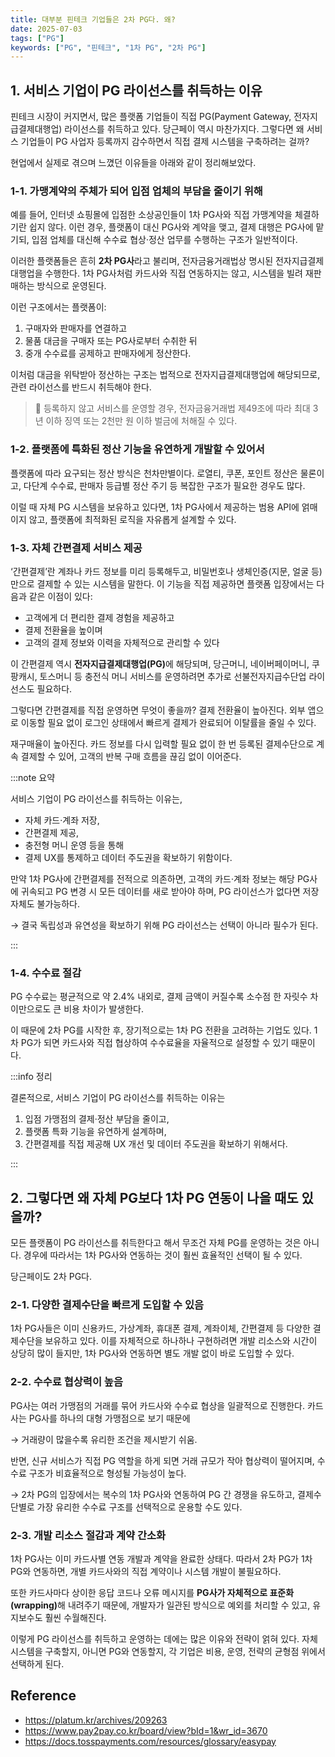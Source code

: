 ```yaml
---
title: 대부분 핀테크 기업들은 2차 PG다. 왜?
date: 2025-07-03
tags: ["PG"]
keywords: ["PG", "핀테크", "1차 PG", "2차 PG"]
---
```


## 1. 서비스 기업이 PG 라이선스를 취득하는 이유
핀테크 시장이 커지면서, 많은 플랫폼 기업들이 직접 PG(Payment Gateway, 전자지급결제대행업) 라이선스를 취득하고 있다. 당근페이 역시 마찬가지다.
그렇다면 왜 서비스 기업들이 PG 사업자 등록까지 감수하면서 직접 결제 시스템을 구축하려는 걸까?

현업에서 실제로 겪으며 느꼈던 이유들을 아래와 같이 정리해보았다.

### 1-1. 가맹계약의 주체가 되어 입점 업체의 부담을 줄이기 위해
예를 들어, 인터넷 쇼핑몰에 입점한 소상공인들이 1차 PG사와 직접 가맹계약을 체결하기란 쉽지 않다.
이런 경우, 플랫폼이 대신 PG사와 계약을 맺고,
결제 대행은 PG사에 맡기되, 입점 업체를 대신해 수수료 협상·정산 업무를 수행하는 구조가 일반적이다.

이러한 플랫폼들은 흔히 **2차 PG사**라고 불리며,
전자금융거래법상 명시된 전자지급결제대행업을 수행한다.
1차 PG사처럼 카드사와 직접 연동하지는 않고, 시스템을 빌려 재판매하는 방식으로 운영된다.

이런 구조에서는 플랫폼이:

1. 구매자와 판매자를 연결하고
2. 물품 대금을 구매자 또는 PG사로부터 수취한 뒤
3. 중개 수수료를 공제하고 판매자에게 정산한다.

이처럼 대금을 위탁받아 정산하는 구조는 법적으로 전자지급결제대행업에 해당되므로, 관련 라이선스를 반드시 취득해야 한다.

> 📌 등록하지 않고 서비스를 운영할 경우, 전자금융거래법 제49조에 따라 최대 3년 이하 징역 또는 2천만 원 이하 벌금에 처해질 수 있다.

### 1-2. 플랫폼에 특화된 정산 기능을 유연하게 개발할 수 있어서
플랫폼에 따라 요구되는 정산 방식은 천차만별이다.
로열티, 쿠폰, 포인트 정산은 물론이고, 다단계 수수료, 판매자 등급별 정산 주기 등 복잡한 구조가 필요한 경우도 많다.

이럴 때 자체 PG 시스템을 보유하고 있다면,
1차 PG사에서 제공하는 범용 API에 얽매이지 않고,
플랫폼에 최적화된 로직을 자유롭게 설계할 수 있다.

### 1-3. 자체 간편결제 서비스 제공
‘간편결제’란 계좌나 카드 정보를 미리 등록해두고, 비밀번호나 생체인증(지문, 얼굴 등)만으로 결제할 수 있는 시스템을 말한다.
이 기능을 직접 제공하면 플랫폼 입장에서는 다음과 같은 이점이 있다:

- 고객에게 더 편리한 결제 경험을 제공하고
- 결제 전환율을 높이며
- 고객의 결제 정보와 이력을 자체적으로 관리할 수 있다

이 간편결제 역시 <b>전자지급결제대행업(PG)</b>에 해당되며,
당근머니, 네이버페이머니, 쿠팡캐시, 토스머니 등 충전식 머니 서비스를 운영하려면
추가로 선불전자지급수단업 라이선스도 필요하다.

그렇다면 간편결제를 직접 운영하면 무엇이 좋을까?
결제 전환율이 높아진다.
외부 앱으로 이동할 필요 없이 로그인 상태에서 빠르게 결제가 완료되어 이탈률을 줄일 수 있다.

재구매율이 높아진다.
카드 정보를 다시 입력할 필요 없이 한 번 등록된 결제수단으로 계속 결제할 수 있어,
고객의 반복 구매 흐름을 끊김 없이 이어준다.

:::note 요약

서비스 기업이 PG 라이선스를 취득하는 이유는,
- 자체 카드·계좌 저장,
- 간편결제 제공,
- 충전형 머니 운영 등을 통해
- 결제 UX를 통제하고 데이터 주도권을 확보하기 위함이다.

만약 1차 PG사에 간편결제를 전적으로 의존하면,
고객의 카드·계좌 정보는 해당 PG사에 귀속되고
PG 변경 시 모든 데이터를 새로 받아야 하며,
PG 라이선스가 없다면 저장 자체도 불가능하다.

→ 결국 독립성과 유연성을 확보하기 위해 PG 라이선스는 선택이 아니라 필수가 된다.

:::

### 1-4. 수수료 절감
PG 수수료는 평균적으로 약 2.4% 내외로,
결제 금액이 커질수록 소수점 한 자릿수 차이만으로도 큰 비용 차이가 발생한다.

이 때문에 2차 PG를 시작한 후, 장기적으로는 1차 PG 전환을 고려하는 기업도 있다.
1차 PG가 되면 카드사와 직접 협상하여 수수료율을 자율적으로 설정할 수 있기 때문이다.

:::info 정리

결론적으로, 서비스 기업이 PG 라이선스를 취득하는 이유는
1. 입점 가맹점의 결제·정산 부담을 줄이고,
2. 플랫폼 특화 기능을 유연하게 설계하며,
3. 간편결제를 직접 제공해 UX 개선 및 데이터 주도권을 확보하기 위해서다.

:::

## 2. 그렇다면 왜 자체 PG보다 1차 PG 연동이 나을 때도 있을까?
모든 플랫폼이 PG 라이선스를 취득한다고 해서 무조건 자체 PG를 운영하는 것은 아니다.
경우에 따라서는 1차 PG사와 연동하는 것이 훨씬 효율적인 선택이 될 수 있다.

당근페이도 2차 PG다.

### 2-1. 다양한 결제수단을 빠르게 도입할 수 있음
1차 PG사들은 이미 신용카드, 가상계좌, 휴대폰 결제, 계좌이체, 간편결제 등 다양한 결제수단을 보유하고 있다.
이를 자체적으로 하나하나 구현하려면 개발 리소스와 시간이 상당히 많이 들지만,
1차 PG사와 연동하면 별도 개발 없이 바로 도입할 수 있다.

### 2-2. 수수료 협상력이 높음
PG사는 여러 가맹점의 거래를 묶어 카드사와 수수료 협상을 일괄적으로 진행한다.
카드사는 PG사를 하나의 대형 가맹점으로 보기 때문에

→ 거래량이 많을수록 유리한 조건을 제시받기 쉬움.

반면, 신규 서비스가 직접 PG 역할을 하게 되면 거래 규모가 작아 협상력이 떨어지며,
수수료 구조가 비효율적으로 형성될 가능성이 높다.

→ 2차 PG의 입장에서는 복수의 1차 PG사와 연동하여 PG 간 경쟁을 유도하고,
결제수단별로 가장 유리한 수수료 구조를 선택적으로 운용할 수도 있다.

### 2-3. 개발 리소스 절감과 계약 간소화
1차 PG사는 이미 카드사별 연동 개발과 계약을 완료한 상태다.
따라서 2차 PG가 1차 PG와 연동하면,
개별 카드사와의 직접 계약이나 시스템 개발이 불필요하다.

또한 카드사마다 상이한 응답 코드나 오류 메시지를
<b>PG사가 자체적으로 표준화(wrapping)</b>해 내려주기 때문에,
개발자가 일관된 방식으로 예외를 처리할 수 있고, 유지보수도 훨씬 수월해진다.

이렇게 PG 라이선스를 취득하고 운영하는 데에는 많은 이유와 전략이 얽혀 있다.
자체 시스템을 구축할지, 아니면 PG와 연동할지, 각 기업은 비용, 운영, 전략의 균형점 위에서 선택하게 된다.

## Reference
- https://platum.kr/archives/209263
- https://www.pay2pay.co.kr/board/view?bId=1&wr_id=3670
- https://docs.tosspayments.com/resources/glossary/easypay
